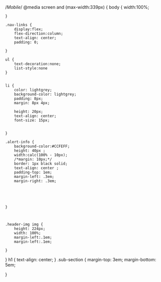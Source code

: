 /*Mobile*/
@media screen and (max-width:339px) {
body {
width:100%;

    }

    .nav-links {
        display:flex;
        flex-direction:column;
        text-align: center;
        padding: 0;

    }

    ul {
        text-decoration:none;
        list-style:none
    }


    li {
        color: lightgrey;
        background-color: lightgrey;
        padding: 8px;
        margin: 8px 4px;

        height: 20px;
        text-align: center;
        font-size: 15px;


    }

    .alert-info {
        background-color:#CCFEFF;
        height: 40px ;
        width:calc(100% - 10px);
        /*margin: 10px;*/
        border: 1px black solid;
        text-align: center ;
        padding-top: 1em;
        margin-left: .3em;
        margin-right: .3em;





    }



    .header-img img {
        height: 224px;
        width: 100%;
        margin-left:.1em;
        margin-left:.1em;

    }
}
h1 {
text-align: center;
}
.sub-section {
margin-top: 3em;
margin-bottom: 5em;

}